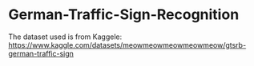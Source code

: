 # German-Traffic-Sign-Recognition
The dataset used is from Kaggele: https://www.kaggle.com/datasets/meowmeowmeowmeowmeow/gtsrb-german-traffic-sign
